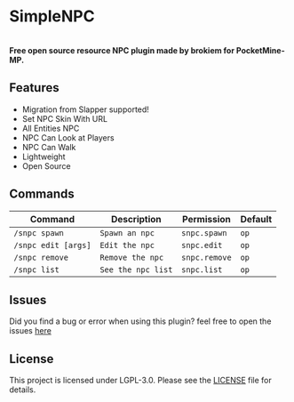 <p align="center"><h1>SimpleNPC</h1><br><b>Free open source resource NPC plugin made by brokiem for PocketMine-MP.</b></p>

## Features
- Migration from Slapper supported!
- Set NPC Skin With URL
- All Entities NPC
- NPC Can Look at Players
- NPC Can Walk
- Lightweight
- Open Source

## Commands
| Command | Description | Permission | Default |
| --- | --- | --- | --- |
| ```/snpc spawn``` | ```Spawn an npc``` | ```snpc.spawn``` | ```op``` |
| ```/snpc edit [args]``` | ```Edit the npc``` | ```snpc.edit``` | ```op``` |
| ```/snpc remove``` | ```Remove the npc``` | ```snpc.remove``` | ```op``` |
| ```/snpc list``` | ```See the npc list``` | ```snpc.list``` | ```op``` |

## Issues
Did you find a bug or error when using this plugin? feel free to open the issues [here](https://github.com/brokiem/SimpleNPC/issues/new)

## License
This project is licensed under LGPL-3.0. Please see the [LICENSE](/LICENSE) file for details.
